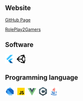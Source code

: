 ## Website

[GitHub Page](https://smarenkov.github.io)

[RolePlay2Gamers](https://rp2g.github.io)

## Software
![flutter](./icons/flutter.png)
![unity](./icons/unity.png) 

## Programming language
![dart](./icons/dart.png)
![javascript](./icons/javascript.png)
![vue](./icons/vue.png)
![c-sharp](./icons/c-sharp.png)
![java](./icons/java.png)

<!--
**smarenkov/smarenkov** is a ✨ _special_ ✨ repository because its `README.md` (this file) appears on your GitHub profile.

Here are some ideas to get you started:

- 🔭 I’m currently working on ...
- 🌱 I’m currently learning ...
- 👯 I’m looking to collaborate on ...
- 🤔 I’m looking for help with ...
- 💬 Ask me about ...
- 📫 How to reach me: ...
- 😄 Pronouns: ...
- ⚡ Fun fact: ...
-->
